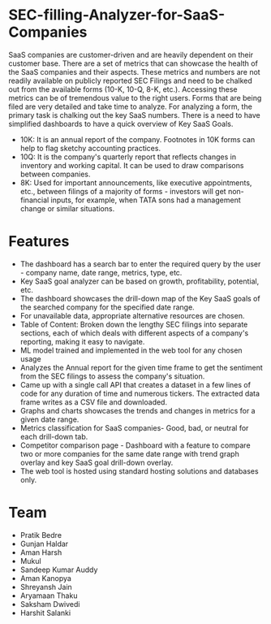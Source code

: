 # SEC-filling-Analyzer-for-SaaS-Companies

SaaS companies are customer-driven and are heavily dependent on their customer base. There are a set of metrics that can showcase the health of the SaaS companies and their aspects. These metrics and numbers are not readily available on publicly reported SEC Filings and need to be chalked out from the available forms (10-K, 10-Q, 8-K, etc.). Accessing these metrics can be of tremendous value to the right users. Forms that are being filed are very detailed and take time to analyze. For analyzing a form, the primary task is chalking out the key SaaS numbers. There is a need to have simplified dashboards to have a quick overview of Key SaaS Goals.

- 10K: It is an annual report of the company. Footnotes in 10K forms can help to flag sketchy accounting practices.
- 10Q: It is the company's quarterly report that reflects changes in inventory and working capital. It can be used to draw comparisons between companies.
- 8K: Used for important announcements, like executive appointments, etc., between filings of a majority of forms - investors will get non-financial inputs, for example,       when TATA sons had a management change or similar situations.

# Features
- The dashboard has a search bar to enter the required query by the user - company
name, date range, metrics, type, etc.
- Key SaaS goal analyzer can be based on growth, profitability, potential, etc.
- The dashboard showcases the drill-down map of the Key SaaS goals of the searched
company for the specified date range.
- For unavailable data, appropriate alternative resources are chosen.
- Table of Content: Broken down the lengthy SEC filings into separate sections, each of which
deals with different aspects of a company's reporting, making it easy to navigate.
- ML model trained and implemented in the web tool for any chosen usage
- Analyzes the Annual report for the given time frame to get the sentiment from the SEC filings to
assess the company's situation.
- Came up with a single call API that creates a dataset in a few lines of code for any duration of
time and numerous tickers. The extracted data frame writes as a CSV file and
downloaded.
- Graphs and charts showcases the trends and changes in metrics for a given date range.
- Metrics classification for SaaS companies- Good, bad, or neutral for each drill-down tab.
- Competitor comparison page - Dashboard with a feature to compare two or more companies
for the same date range with trend graph overlay and key SaaS goal drill-down overlay.
- The web tool is hosted using standard hosting solutions and databases only.

# Team
- Pratik Bedre
- Gunjan Haldar
- Aman Harsh
- Mukul
- Sandeep Kumar Auddy 
- Aman Kanopya
- Shreyansh Jain
- Aryamaan Thaku
- Saksham Dwivedi 
- Harshit Salanki

